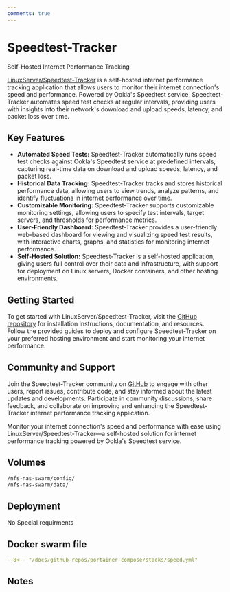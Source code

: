 ```yaml
---
comments: true
---
```


# Speedtest-Tracker

Self-Hosted Internet Performance Tracking

[LinuxServer/Speedtest-Tracker](https://github.com/linuxserver/speedtest-tracker) is a self-hosted internet performance tracking application that allows users to monitor their internet connection's speed and performance. Powered by Ookla's Speedtest service, Speedtest-Tracker automates speed test checks at regular intervals, providing users with insights into their network's download and upload speeds, latency, and packet loss over time.

## Key Features

- **Automated Speed Tests:** Speedtest-Tracker automatically runs speed test checks against Ookla's Speedtest service at predefined intervals, capturing real-time data on download and upload speeds, latency, and packet loss.
- **Historical Data Tracking:** Speedtest-Tracker tracks and stores historical performance data, allowing users to view trends, analyze patterns, and identify fluctuations in internet performance over time.
- **Customizable Monitoring:** Speedtest-Tracker supports customizable monitoring settings, allowing users to specify test intervals, target servers, and thresholds for performance metrics.
- **User-Friendly Dashboard:** Speedtest-Tracker provides a user-friendly web-based dashboard for viewing and visualizing speed test results, with interactive charts, graphs, and statistics for monitoring internet performance.
- **Self-Hosted Solution:** Speedtest-Tracker is a self-hosted application, giving users full control over their data and infrastructure, with support for deployment on Linux servers, Docker containers, and other hosting environments.

## Getting Started

To get started with LinuxServer/Speedtest-Tracker, visit the [GitHub repository](https://github.com/linuxserver/speedtest-tracker) for installation instructions, documentation, and resources. Follow the provided guides to deploy and configure Speedtest-Tracker on your preferred hosting environment and start monitoring your internet performance.

## Community and Support

Join the Speedtest-Tracker community on [GitHub](https://github.com/linuxserver/speedtest-tracker) to engage with other users, report issues, contribute code, and stay informed about the latest updates and developments. Participate in community discussions, share feedback, and collaborate on improving and enhancing the Speedtest-Tracker internet performance tracking application.

Monitor your internet connection's speed and performance with ease using LinuxServer/Speedtest-Tracker—a self-hosted solution for internet performance tracking powered by Ookla's Speedtest service.


## Volumes

```bash
/nfs-nas-swarm/config/
/nfs-nas-swarm/data/
```

## Deployment
No Special requirments

## Docker swarm file
``` yaml linenums="1" 
--8<-- "/docs/github-repos/portainer-compose/stacks/speed.yml"
```

## Notes

